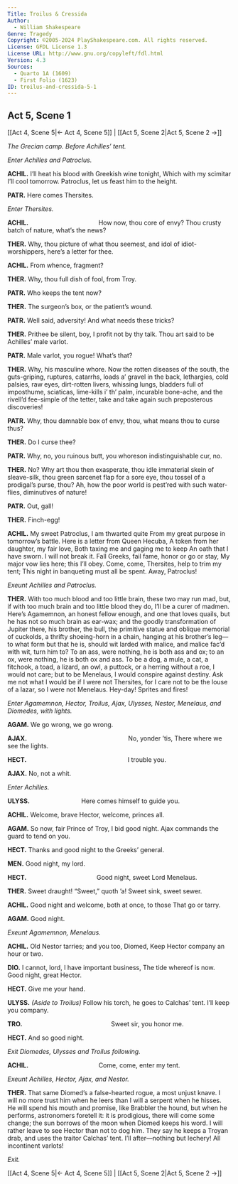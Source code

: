 ```yaml
---
Title: Troilus & Cressida
Author: 
  - William Shakespeare
Genre: Tragedy
Copyright: ©2005-2024 PlayShakespeare.com. All rights reserved.
License: GFDL License 1.3
License URL: http://www.gnu.org/copyleft/fdl.html
Version: 4.3
Sources:
  - Quarto 1A (1609)
  - First Folio (1623)
ID: troilus-and-cressida-5-1
---
```


## Act 5, Scene 1
[[Act 4, Scene 5|← Act 4, Scene 5]] | [[Act 5, Scene 2|Act 5, Scene 2 →]]

*The Grecian camp. Before Achilles’ tent.*

*Enter Achilles and Patroclus.*

**ACHIL.**
I’ll heat his blood with Greekish wine tonight,
Which with my scimitar I’ll cool tomorrow.
Patroclus, let us feast him to the height.

**PATR.**
Here comes Thersites.

*Enter Thersites.*

**ACHIL.**
           How now, thou core of envy?
Thou crusty batch of nature, what’s the news?

**THER.**
Why, thou picture of what thou seemest, and idol of idiot-worshippers, here’s a letter for thee.

**ACHIL.**
From whence, fragment?

**THER.**
Why, thou full dish of fool, from Troy.

**PATR.**
Who keeps the tent now?

**THER.**
The surgeon’s box, or the patient’s wound.

**PATR.**
Well said, adversity! And what needs these tricks?

**THER.**
Prithee be silent, boy, I profit not by thy talk. Thou art said to be Achilles’ male varlot.

**PATR.**
Male varlot, you rogue! What’s that?

**THER.**
Why, his masculine whore. Now the rotten diseases of the south, the guts-griping, ruptures, catarrhs, loads a’ gravel in the back, lethargies, cold palsies, raw eyes, dirt-rotten livers, whissing lungs, bladders full of imposthume, sciaticas, lime-kills i’ th’ palm, incurable bone-ache, and the rivell’d fee-simple of the tetter, take and take again such preposterous discoveries!

**PATR.**
Why, thou damnable box of envy, thou, what means thou to curse thus?

**THER.**
Do I curse thee?

**PATR.**
Why, no, you ruinous butt, you whoreson indistinguishable cur, no.

**THER.**
No? Why art thou then exasperate, thou idle immaterial skein of sleave-silk, thou green sarcenet flap for a sore eye, thou tossel of a prodigal’s purse, thou? Ah, how the poor world is pest’red with such water-flies, diminutives of nature!

**PATR.**
Out, gall!

**THER.**
Finch-egg!

**ACHIL.**
My sweet Patroclus, I am thwarted quite
From my great purpose in tomorrow’s battle.
Here is a letter from Queen Hecuba,
A token from her daughter, my fair love,
Both taxing me and gaging me to keep
An oath that I have sworn. I will not break it.
Fall Greeks, fail fame, honor or go or stay,
My major vow lies here; this I’ll obey.
Come, come, Thersites, help to trim my tent;
This night in banqueting must all be spent.
Away, Patroclus!

*Exeunt Achilles and Patroclus.*

**THER.**
With too much blood and too little brain, these two may run mad, but, if with too much brain and too little blood they do, I’ll be a curer of madmen. Here’s Agamemnon, an honest fellow enough, and one that loves quails, but he has not so much brain as ear-wax; and the goodly transformation of Jupiter there, his brother, the bull, the primitive statue and oblique memorial of cuckolds, a thrifty shoeing-horn in a chain, hanging at his brother’s leg—to what form but that he is, should wit larded with malice, and malice fac’d with wit, turn him to? To an ass, were nothing, he is both ass and ox; to an ox, were nothing, he is both ox and ass. To be a dog, a mule, a cat, a fitchook, a toad, a lizard, an owl, a puttock, or a herring without a roe, I would not care; but to be Menelaus, I would conspire against destiny. Ask me not what I would be if I were not Thersites, for I care not to be the louse of a lazar, so I were not Menelaus. Hey-day! Sprites and fires!

*Enter Agamemnon, Hector, Troilus, Ajax, Ulysses, Nestor, Menelaus, and Diomedes, with lights.*

**AGAM.**
We go wrong, we go wrong.

**AJAX.**
                No, yonder ’tis,
There where we see the lights.

**HECT.**
                I trouble you.

**AJAX.**
No, not a whit.

*Enter Achilles.*

**ULYSS.**
        Here comes himself to guide you.

**ACHIL.**
Welcome, brave Hector, welcome, princes all.

**AGAM.**
So now, fair Prince of Troy, I bid good night.
Ajax commands the guard to tend on you.

**HECT.**
Thanks and good night to the Greeks’ general.

**MEN.**
Good night, my lord.

**HECT.**
           Good night, sweet Lord Menelaus.

**THER.**
Sweet draught! “Sweet,” quoth ’a! Sweet sink, sweet sewer.

**ACHIL.**
Good night and welcome, both at once, to those
That go or tarry.

**AGAM.**
Good night.

*Exeunt Agamemnon, Menelaus.*

**ACHIL.**
Old Nestor tarries; and you too, Diomed,
Keep Hector company an hour or two.

**DIO.**
I cannot, lord, I have important business,
The tide whereof is now. Good night, great Hector.

**HECT.**
Give me your hand.

**ULYSS.**
*(Aside to Troilus)*
Follow his torch, he goes to Calchas’ tent.
I’ll keep you company.

**TRO.**
              Sweet sir, you honor me.

**HECT.**
And so good night.

*Exit Diomedes, Ulysses and Troilus following.*

**ACHIL.**
           Come, come, enter my tent.

*Exeunt Achilles, Hector, Ajax, and Nestor.*

**THER.**
That same Diomed’s a false-hearted rogue, a most unjust knave. I will no more trust him when he leers than I will a serpent when he hisses. He will spend his mouth and promise, like Brabbler the hound, but when he performs, astronomers foretell it: it is prodigious, there will come some change; the sun borrows of the moon when Diomed keeps his word. I will rather leave to see Hector than not to dog him. They say he keeps a Troyan drab, and uses the traitor Calchas’ tent. I’ll after—nothing but lechery! All incontinent varlots!

*Exit.*

[[Act 4, Scene 5|← Act 4, Scene 5]] | [[Act 5, Scene 2|Act 5, Scene 2 →]]
